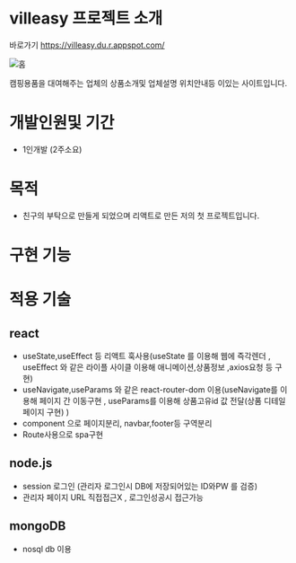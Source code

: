 # villeasy 프로젝트 소개
바로가기 https://villeasy.du.r.appspot.com/

![홈](https://user-images.githubusercontent.com/97826223/178409694-96eb1a90-3c25-4198-8741-031a92640487.png)

캠핑용품을 대여해주는 업체의 상품소개및 업체설명 위치안내등 이있는 사이트입니다.

# 개발인원및 기간
- 1인개발 (2주소요)
# 목적
- 친구의 부탁으로 만들게 되었으며 리액트로 만든 저의 첫 프로젝트입니다.
# 구현 기능

# 적용 기술
## react
- useState,useEffect 등 리액트 훅사용(useState 를 이용해 웹에 즉각렌더 , useEffect 와 같은 라이플 사이클 이용해 애니메이션,상품정보 ,axios요청 등 구현)
- useNavigate,useParams 와 같은 react-router-dom 이용(useNavigate를 이용해 페이지 간 이동구현 , useParams를 이용해 상품고유id 값 전달(상품 디테일페이지 구현) )
- component 으로 페이지분리, navbar,footer등 구역분리
- Route사용으로 spa구현

## node.js
- session 로그인 (관리자 로그인시 DB에 저장되어있는 ID와PW 를 검증)
- 관리자 페이지 URL 직접접근X , 로그인성공시 접근가능
## mongoDB
- nosql db 이용

